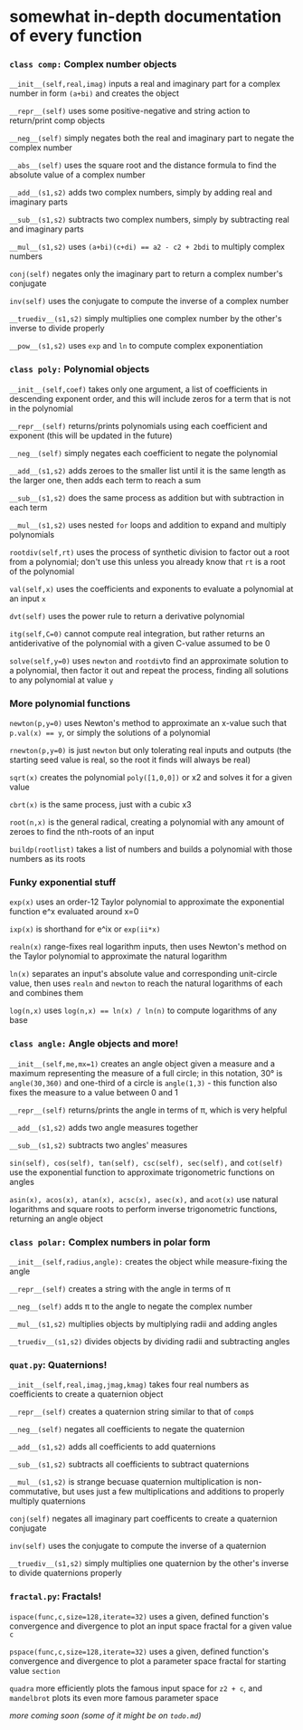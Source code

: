 # somewhat in-depth documentation of every function

### **`class comp:` Complex number objects**

`__init__(self,real,imag)` inputs a real and imaginary part for a complex number in form `(a+bi)` and creates the object

`__repr__(self)` uses some positive-negative and string action to return/print comp objects

`__neg__(self)` simply negates both the real and imaginary part to negate the complex number

`__abs__(self)` uses the square root and the distance formula to find the absolute value of a complex number

`__add__(s1,s2)` adds two complex numbers, simply by adding real and imaginary parts

`__sub__(s1,s2)` subtracts two complex numbers, simply by subtracting real and imaginary parts

`__mul__(s1,s2)` uses `(a+bi)(c+di) == a2 - c2 + 2bdi` to multiply complex numbers

`conj(self)` negates only the imaginary part to return a complex number's conjugate

`inv(self)` uses the conjugate to compute the inverse of a complex number

`__truediv__(s1,s2)` simply multiplies one complex number by the other's inverse to divide properly

`__pow__(s1,s2)` uses `exp` and `ln` to compute complex exponentiation

### **`class poly:` Polynomial objects**

`__init__(self,coef)` takes only one argument, a list of coefficients in descending exponent order, and this will include zeros for a term that is not in the polynomial

`__repr__(self)` returns/prints polynomials using each coefficient and exponent (this will be updated in the future)

`__neg__(self)` simply negates each coefficient to negate the polynomial

`__add__(s1,s2)` adds zeroes to the smaller list until it is the same length as the larger one, then adds each term to reach a sum

`__sub__(s1,s2)` does the same process as addition but with subtraction in each term

`__mul__(s1,s2)` uses nested `for` loops and addition to expand and multiply polynomials

`rootdiv(self,rt)` uses the process of synthetic division to factor out a root from a polynomial; don't use this unless you already know that `rt` is a root of the polynomial

`val(self,x)` uses the coefficients and exponents to evaluate a polynomial at an input `x`

`dvt(self)` uses the power rule to return a derivative polynomial

`itg(self,C=0)` cannot compute real integration, but rather returns an antiderivative of the polynomial with a given C-value assumed to be 0

`solve(self,y=0)` uses `newton` and `rootdiv`to find an approximate solution to a polynomial, then factor it out and repeat the process, finding all solutions to any polynomial at value `y`

### **More polynomial functions**

`newton(p,y=0)` uses Newton's method to approximate an x-value such that `p.val(x) == y`, or simply the solutions of a polynomial

`rnewton(p,y=0)` is just `newton` but only tolerating real inputs and outputs (the starting seed value is real, so the root it finds will always be real)

`sqrt(x)` creates the polynomial `poly([1,0,0])` or x2 and solves it for a given value

`cbrt(x)` is the same process, just with a cubic x3

`root(n,x)` is the general radical, creating a polynomial with any amount of zeroes to find the nth-roots of an input

`buildp(rootlist)` takes a list of numbers and builds a polynomial with those numbers as its roots

### **Funky exponential stuff**

`exp(x)` uses an order-12 Taylor polynomial to approximate the exponential function e^x evaluated around x=0

`ixp(x)` is shorthand for e^ix or `exp(ii*x)`

`realn(x)` range-fixes real logarithm inputs, then uses Newton's method on the Taylor polynomial to approximate the natural logarithm

`ln(x)` separates an input's absolute value and corresponding unit-circle value, then uses `realn` and `newton` to reach the natural logarithms of each and combines them

`log(n,x)` uses `log(n,x) == ln(x) / ln(n)` to compute logarithms of any base

### **`class angle:` Angle objects and more!**

`__init__(self,me,mx=1)` creates an angle object given a measure and a maximum representing the measure of a full circle; in this notation, 30° is `angle(30,360)` and one-third of a circle is `angle(1,3)` - this function also fixes the measure to a value between 0 and 1

`__repr__(self)` returns/prints the angle in terms of π, which is very helpful

`__add__(s1,s2)` adds two angle measures together

`__sub__(s1,s2)` subtracts two angles' measures

`sin(self), cos(self), tan(self), csc(self), sec(self),` and `cot(self)` use the exponential function to approximate trigonometric functions on angles

`asin(x), acos(x), atan(x), acsc(x), asec(x),` and `acot(x)` use natural logarithms and square roots to perform inverse trigonometric functions, returning an angle object

### **`class polar:` Complex numbers in polar form**

`__init__(self,radius,angle):` creates the object while measure-fixing the angle

`__repr__(self)` creates a string with the angle in terms of π

`__neg__(self)` adds π to the angle to negate the complex number

`__mul__(s1,s2)` multiplies objects by multiplying radii and adding angles

`__truediv__(s1,s2)` divides objects by dividing radii and subtracting angles

### **`quat.py`: Quaternions!**

`__init__(self,real,imag,jmag,kmag)` takes four real numbers as coefficients to create a quaternion object

`__repr__(self)` creates a quaternion string similar to that of `comp`s

`__neg__(self)` negates all coefficients to negate the quaternion

`__add__(s1,s2)` adds all coefficients to add quaternions

`__sub__(s1,s2)` subtracts all coefficients to subtract quaternions

`__mul__(s1,s2)` is strange becuase quaternion multiplication is non-commutative, but uses just a few multiplications and additions to properly multiply quaternions

`conj(self)` negates all imaginary part coefficents to create a quaternion conjugate

`inv(self)` uses the conjugate to compute the inverse of a quaternion

`__truediv__(s1,s2)` simply multiplies one quaternion by the other's inverse to divide quaternions properly

### **`fractal.py`: Fractals!**

`ispace(func,c,size=128,iterate=32)` uses a given, defined function's convergence and divergence to plot an input space fractal for a given value `c`

`pspace(func,c,size=128,iterate=32)` uses a given, defined function's convergence and divergence to plot a parameter space fractal for starting value `section`

`quadra` more efficiently plots the famous input space for `z2 + c`, and `mandelbrot` plots its even more famous parameter space

*more coming soon (some of it might be on `todo.md`)*